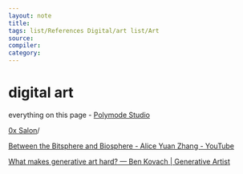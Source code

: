 ```yaml
---
layout: note
title:
tags: list/References Digital/art list/Art
source:
compiler:
category:
---
```


# digital art

everything on this page - [Polymode Studio](https://www.polymode.studio)

[0x Salon](https://0xsalon.pubpub.org)/

[Between the Bitsphere and Biosphere - Alice Yuan Zhang - YouTube](https://www.youtube.com/watch?v=_jC0ikCC3sc&t=18s)

[What makes generative art hard? &mdash; Ben Kovach | Generative Artist](https://bendotk.com/writing/what-makes-generative-art-hard)